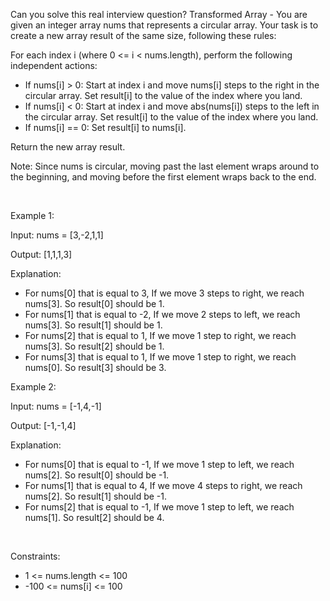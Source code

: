 Can you solve this real interview question? Transformed Array - You are given an integer array nums that represents a circular array. Your task is to create a new array result of the same size, following these rules:

For each index i (where 0 <= i < nums.length), perform the following independent actions:
 * If nums[i] > 0: Start at index i and move nums[i] steps to the right in the circular array. Set result[i] to the value of the index where you land.
 * If nums[i] < 0: Start at index i and move abs(nums[i]) steps to the left in the circular array. Set result[i] to the value of the index where you land.
 * If nums[i] == 0: Set result[i] to nums[i].

Return the new array result.

Note: Since nums is circular, moving past the last element wraps around to the beginning, and moving before the first element wraps back to the end.

 

Example 1:

Input: nums = [3,-2,1,1]

Output: [1,1,1,3]

Explanation:

 * For nums[0] that is equal to 3, If we move 3 steps to right, we reach nums[3]. So result[0] should be 1.
 * For nums[1] that is equal to -2, If we move 2 steps to left, we reach nums[3]. So result[1] should be 1.
 * For nums[2] that is equal to 1, If we move 1 step to right, we reach nums[3]. So result[2] should be 1.
 * For nums[3] that is equal to 1, If we move 1 step to right, we reach nums[0]. So result[3] should be 3.

Example 2:

Input: nums = [-1,4,-1]

Output: [-1,-1,4]

Explanation:

 * For nums[0] that is equal to -1, If we move 1 step to left, we reach nums[2]. So result[0] should be -1.
 * For nums[1] that is equal to 4, If we move 4 steps to right, we reach nums[2]. So result[1] should be -1.
 * For nums[2] that is equal to -1, If we move 1 step to left, we reach nums[1]. So result[2] should be 4.

 

Constraints:

 * 1 <= nums.length <= 100
 * -100 <= nums[i] <= 100